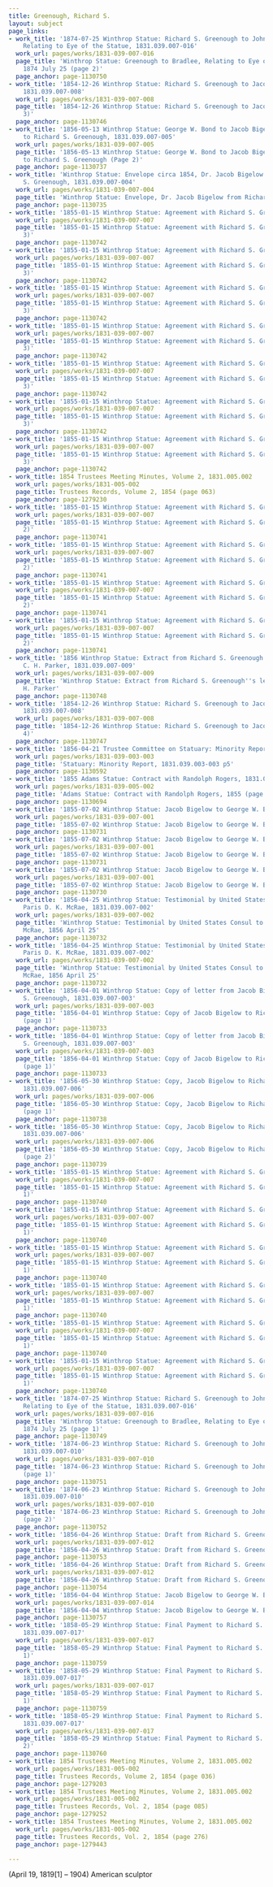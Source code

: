 ```yaml
---
title: Greenough, Richard S.
layout: subject
page_links:
- work_title: '1874-07-25 Winthrop Statue: Richard S. Greenough to John T. Bradlee,
    Relating to Eye of the Statue, 1831.039.007-016'
  work_url: pages/works/1831-039-007-016
  page_title: 'Winthrop Statue: Greenough to Bradlee, Relating to Eye of the Statue,
    1874 July 25 (page 2)'
  page_anchor: page-1130750
- work_title: '1854-12-26 Winthrop Statue: Richard S. Greenough to Jacob Bigelow,
    1831.039.007-008'
  work_url: pages/works/1831-039-007-008
  page_title: '1854-12-26 Winthrop Statue: Richard S. Greenough to Jacob Bigelow (page
    3)'
  page_anchor: page-1130746
- work_title: '1856-05-13 Winthrop Statue: George W. Bond to Jacob Bigelow, draft
    to Richard S. Greenough, 1831.039.007-005'
  work_url: pages/works/1831-039-007-005
  page_title: '1856-05-13 Winthrop Statue: George W. Bond to Jacob Bigelow, draft
    to Richard S. Greenough (Page 2)'
  page_anchor: page-1130737
- work_title: 'Winthrop Statue: Envelope circa 1854, Dr. Jacob Bigelow from Richard
    S. Greenough, 1831.039.007-004'
  work_url: pages/works/1831-039-007-004
  page_title: 'Winthrop Statue: Envelope, Dr. Jacob Bigelow from Richard S. Greenough'
  page_anchor: page-1130735
- work_title: '1855-01-15 Winthrop Statue: Agreement with Richard S. Greenough, 1831.039.007-007'
  work_url: pages/works/1831-039-007-007
  page_title: '1855-01-15 Winthrop Statue: Agreement with Richard S. Greenough (page
    3)'
  page_anchor: page-1130742
- work_title: '1855-01-15 Winthrop Statue: Agreement with Richard S. Greenough, 1831.039.007-007'
  work_url: pages/works/1831-039-007-007
  page_title: '1855-01-15 Winthrop Statue: Agreement with Richard S. Greenough (page
    3)'
  page_anchor: page-1130742
- work_title: '1855-01-15 Winthrop Statue: Agreement with Richard S. Greenough, 1831.039.007-007'
  work_url: pages/works/1831-039-007-007
  page_title: '1855-01-15 Winthrop Statue: Agreement with Richard S. Greenough (page
    3)'
  page_anchor: page-1130742
- work_title: '1855-01-15 Winthrop Statue: Agreement with Richard S. Greenough, 1831.039.007-007'
  work_url: pages/works/1831-039-007-007
  page_title: '1855-01-15 Winthrop Statue: Agreement with Richard S. Greenough (page
    3)'
  page_anchor: page-1130742
- work_title: '1855-01-15 Winthrop Statue: Agreement with Richard S. Greenough, 1831.039.007-007'
  work_url: pages/works/1831-039-007-007
  page_title: '1855-01-15 Winthrop Statue: Agreement with Richard S. Greenough (page
    3)'
  page_anchor: page-1130742
- work_title: '1855-01-15 Winthrop Statue: Agreement with Richard S. Greenough, 1831.039.007-007'
  work_url: pages/works/1831-039-007-007
  page_title: '1855-01-15 Winthrop Statue: Agreement with Richard S. Greenough (page
    3)'
  page_anchor: page-1130742
- work_title: '1855-01-15 Winthrop Statue: Agreement with Richard S. Greenough, 1831.039.007-007'
  work_url: pages/works/1831-039-007-007
  page_title: '1855-01-15 Winthrop Statue: Agreement with Richard S. Greenough (page
    3)'
  page_anchor: page-1130742
- work_title: 1854 Trustees Meeting Minutes, Volume 2, 1831.005.002
  work_url: pages/works/1831-005-002
  page_title: Trustees Records, Volume 2, 1854 (page 063)
  page_anchor: page-1279230
- work_title: '1855-01-15 Winthrop Statue: Agreement with Richard S. Greenough, 1831.039.007-007'
  work_url: pages/works/1831-039-007-007
  page_title: '1855-01-15 Winthrop Statue: Agreement with Richard S. Greenough (page
    2)'
  page_anchor: page-1130741
- work_title: '1855-01-15 Winthrop Statue: Agreement with Richard S. Greenough, 1831.039.007-007'
  work_url: pages/works/1831-039-007-007
  page_title: '1855-01-15 Winthrop Statue: Agreement with Richard S. Greenough (page
    2)'
  page_anchor: page-1130741
- work_title: '1855-01-15 Winthrop Statue: Agreement with Richard S. Greenough, 1831.039.007-007'
  work_url: pages/works/1831-039-007-007
  page_title: '1855-01-15 Winthrop Statue: Agreement with Richard S. Greenough (page
    2)'
  page_anchor: page-1130741
- work_title: '1855-01-15 Winthrop Statue: Agreement with Richard S. Greenough, 1831.039.007-007'
  work_url: pages/works/1831-039-007-007
  page_title: '1855-01-15 Winthrop Statue: Agreement with Richard S. Greenough (page
    2)'
  page_anchor: page-1130741
- work_title: '1856 Winthrop Statue: Extract from Richard S. Greenough''s letter to
    C. H. Parker, 1831.039.007-009'
  work_url: pages/works/1831-039-007-009
  page_title: 'Winthrop Statue: Extract from Richard S. Greenough''s letter to C.
    H. Parker'
  page_anchor: page-1130748
- work_title: '1854-12-26 Winthrop Statue: Richard S. Greenough to Jacob Bigelow,
    1831.039.007-008'
  work_url: pages/works/1831-039-007-008
  page_title: '1854-12-26 Winthrop Statue: Richard S. Greenough to Jacob Bigelow (page
    4)'
  page_anchor: page-1130747
- work_title: '1856-04-21 Trustee Committee on Statuary: Minority Report, 1831.039.003-003'
  work_url: pages/works/1831-039-003-003
  page_title: 'Statuary: Minority Report, 1831.039.003-003 p5'
  page_anchor: page-1130592
- work_title: '1855 Adams Statue: Contract with Randolph Rogers, 1831.039.005-002'
  work_url: pages/works/1831-039-005-002
  page_title: 'Adams Statue: Contract with Randolph Rogers, 1855 (page 4)'
  page_anchor: page-1130694
- work_title: '1855-07-02 Winthrop Statue: Jacob Bigelow to George W. Bond, 1831.039.007-001'
  work_url: pages/works/1831-039-007-001
  page_title: '1855-07-02 Winthrop Statue: Jacob Bigelow to George W. Bond (page 2)'
  page_anchor: page-1130731
- work_title: '1855-07-02 Winthrop Statue: Jacob Bigelow to George W. Bond, 1831.039.007-001'
  work_url: pages/works/1831-039-007-001
  page_title: '1855-07-02 Winthrop Statue: Jacob Bigelow to George W. Bond (page 2)'
  page_anchor: page-1130731
- work_title: '1855-07-02 Winthrop Statue: Jacob Bigelow to George W. Bond, 1831.039.007-001'
  work_url: pages/works/1831-039-007-001
  page_title: '1855-07-02 Winthrop Statue: Jacob Bigelow to George W. Bond (page 1)'
  page_anchor: page-1130730
- work_title: '1856-04-25 Winthrop Statue: Testimonial by United States Consul to
    Paris D. K. McRae, 1831.039.007-002'
  work_url: pages/works/1831-039-007-002
  page_title: 'Winthrop Statue: Testimonial by United States Consul to Paris D. K.
    McRae, 1856 April 25'
  page_anchor: page-1130732
- work_title: '1856-04-25 Winthrop Statue: Testimonial by United States Consul to
    Paris D. K. McRae, 1831.039.007-002'
  work_url: pages/works/1831-039-007-002
  page_title: 'Winthrop Statue: Testimonial by United States Consul to Paris D. K.
    McRae, 1856 April 25'
  page_anchor: page-1130732
- work_title: '1856-04-01 Winthrop Statue: Copy of letter from Jacob Bigelow to Richard
    S. Greenough, 1831.039.007-003'
  work_url: pages/works/1831-039-007-003
  page_title: '1856-04-01 Winthrop Statue: Copy of Jacob Bigelow to Richard S. Greenough
    (page 1)'
  page_anchor: page-1130733
- work_title: '1856-04-01 Winthrop Statue: Copy of letter from Jacob Bigelow to Richard
    S. Greenough, 1831.039.007-003'
  work_url: pages/works/1831-039-007-003
  page_title: '1856-04-01 Winthrop Statue: Copy of Jacob Bigelow to Richard S. Greenough
    (page 1)'
  page_anchor: page-1130733
- work_title: '1856-05-30 Winthrop Statue: Copy, Jacob Bigelow to Richard S. Greenough,
    1831.039.007-006'
  work_url: pages/works/1831-039-007-006
  page_title: '1856-05-30 Winthrop Statue: Copy, Jacob Bigelow to Richard S. Greenough
    (page 1)'
  page_anchor: page-1130738
- work_title: '1856-05-30 Winthrop Statue: Copy, Jacob Bigelow to Richard S. Greenough,
    1831.039.007-006'
  work_url: pages/works/1831-039-007-006
  page_title: '1856-05-30 Winthrop Statue: Copy, Jacob Bigelow to Richard S. Greenough
    (page 2)'
  page_anchor: page-1130739
- work_title: '1855-01-15 Winthrop Statue: Agreement with Richard S. Greenough, 1831.039.007-007'
  work_url: pages/works/1831-039-007-007
  page_title: '1855-01-15 Winthrop Statue: Agreement with Richard S. Greenough (page
    1)'
  page_anchor: page-1130740
- work_title: '1855-01-15 Winthrop Statue: Agreement with Richard S. Greenough, 1831.039.007-007'
  work_url: pages/works/1831-039-007-007
  page_title: '1855-01-15 Winthrop Statue: Agreement with Richard S. Greenough (page
    1)'
  page_anchor: page-1130740
- work_title: '1855-01-15 Winthrop Statue: Agreement with Richard S. Greenough, 1831.039.007-007'
  work_url: pages/works/1831-039-007-007
  page_title: '1855-01-15 Winthrop Statue: Agreement with Richard S. Greenough (page
    1)'
  page_anchor: page-1130740
- work_title: '1855-01-15 Winthrop Statue: Agreement with Richard S. Greenough, 1831.039.007-007'
  work_url: pages/works/1831-039-007-007
  page_title: '1855-01-15 Winthrop Statue: Agreement with Richard S. Greenough (page
    1)'
  page_anchor: page-1130740
- work_title: '1855-01-15 Winthrop Statue: Agreement with Richard S. Greenough, 1831.039.007-007'
  work_url: pages/works/1831-039-007-007
  page_title: '1855-01-15 Winthrop Statue: Agreement with Richard S. Greenough (page
    1)'
  page_anchor: page-1130740
- work_title: '1855-01-15 Winthrop Statue: Agreement with Richard S. Greenough, 1831.039.007-007'
  work_url: pages/works/1831-039-007-007
  page_title: '1855-01-15 Winthrop Statue: Agreement with Richard S. Greenough (page
    1)'
  page_anchor: page-1130740
- work_title: '1874-07-25 Winthrop Statue: Richard S. Greenough to John T. Bradlee,
    Relating to Eye of the Statue, 1831.039.007-016'
  work_url: pages/works/1831-039-007-016
  page_title: 'Winthrop Statue: Greenough to Bradlee, Relating to Eye of the Statue,
    1874 July 25 (page 1)'
  page_anchor: page-1130749
- work_title: '1874-06-23 Winthrop Statue: Richard S. Greenough to John T. Bradlee,
    1831.039.007-010'
  work_url: pages/works/1831-039-007-010
  page_title: '1874-06-23 Winthrop Statue: Richard S. Greenough to John T. Bradlee
    (page 1)'
  page_anchor: page-1130751
- work_title: '1874-06-23 Winthrop Statue: Richard S. Greenough to John T. Bradlee,
    1831.039.007-010'
  work_url: pages/works/1831-039-007-010
  page_title: '1874-06-23 Winthrop Statue: Richard S. Greenough to John T. Bradlee
    (page 2)'
  page_anchor: page-1130752
- work_title: '1856-04-26 Winthrop Statue: Draft from Richard S. Greenough, 1831.039.007-012'
  work_url: pages/works/1831-039-007-012
  page_title: '1856-04-26 Winthrop Statue: Draft from Richard S. Greenough (page 1)'
  page_anchor: page-1130753
- work_title: '1856-04-26 Winthrop Statue: Draft from Richard S. Greenough, 1831.039.007-012'
  work_url: pages/works/1831-039-007-012
  page_title: '1856-04-26 Winthrop Statue: Draft from Richard S. Greenough (page 2)'
  page_anchor: page-1130754
- work_title: '1856-04-04 Winthrop Statue: Jacob Bigelow to George W. Bond, 1831.039.007-014'
  work_url: pages/works/1831-039-007-014
  page_title: '1856-04-04 Winthrop Statue: Jacob Bigelow to George W. Bond (page 1)'
  page_anchor: page-1130757
- work_title: '1858-05-29 Winthrop Statue: Final Payment to Richard S. Greenough,
    1831.039.007-017'
  work_url: pages/works/1831-039-007-017
  page_title: '1858-05-29 Winthrop Statue: Final Payment to Richard S. Greenough (page
    1)'
  page_anchor: page-1130759
- work_title: '1858-05-29 Winthrop Statue: Final Payment to Richard S. Greenough,
    1831.039.007-017'
  work_url: pages/works/1831-039-007-017
  page_title: '1858-05-29 Winthrop Statue: Final Payment to Richard S. Greenough (page
    1)'
  page_anchor: page-1130759
- work_title: '1858-05-29 Winthrop Statue: Final Payment to Richard S. Greenough,
    1831.039.007-017'
  work_url: pages/works/1831-039-007-017
  page_title: '1858-05-29 Winthrop Statue: Final Payment to Richard S. Greenough (page
    2)'
  page_anchor: page-1130760
- work_title: 1854 Trustees Meeting Minutes, Volume 2, 1831.005.002
  work_url: pages/works/1831-005-002
  page_title: Trustees Records, Volume 2, 1854 (page 036)
  page_anchor: page-1279203
- work_title: 1854 Trustees Meeting Minutes, Volume 2, 1831.005.002
  work_url: pages/works/1831-005-002
  page_title: Trustees Records, Vol. 2, 1854 (page 085)
  page_anchor: page-1279252
- work_title: 1854 Trustees Meeting Minutes, Volume 2, 1831.005.002
  work_url: pages/works/1831-005-002
  page_title: Trustees Records, Vol. 2, 1854 (page 276)
  page_anchor: page-1279443

---
```

<p> (April 19, 1819[1] – 1904) American sculptor</p>